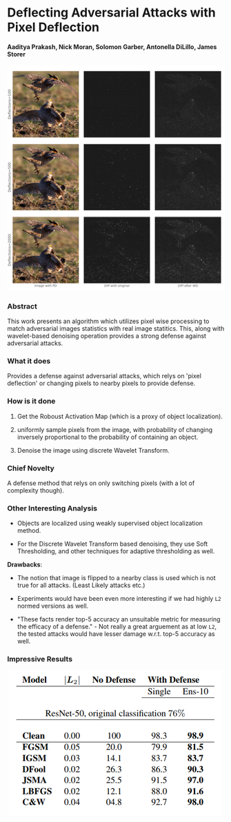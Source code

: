 # Deflecting Adversarial Attacks with Pixel Deflection

#### Aaditya Prakash, Nick Moran, Solomon Garber, Antonella DiLillo, James Storer


<p align="center">
  <img src="img/pixel_def.png" style= "max-height:400; width: auto;" title="Pixel Deflection">
</p>

### Abstract

This work presents an algorithm which utilizes pixel wise processing to match adversarial images statistics with real image statitics. This, along with wavelet-based denoising operation provides a strong defense against adversarial attacks.

### What it does

Provides a defense against adversarial attacks, which relys on 'pixel deflection' or changing pixels to nearby pixels to provide defense.

### How is it done

1) Get the Roboust Activation Map (which is a proxy of object localization).

2) uniformly sample pixels from the image, with probability of changing inversely proportional to the probability of containing an object.

3) Denoise the image using discrete Wavelet Transform.


### Chief Novelty

A defense method that relys on only switching pixels (with a lot of complexity though). 

### Other Interesting Analysis

* Objects are localized using weakly supervised object localization method.

* For the Discrete Wavelet Transform based denoising, they use Soft Thresholding, and other techniques for adaptive thresholding as well.


**Drawbacks**: 

* The notion that image is flipped to a nearby class is used which is not true for all attacks. (Least Likely attacks etc.)

* Experiments would have been even more interesting if we had highly `L2` normed versions as well.

* "These facts render top-5 accuracy an unsuitable metric for measuring the efficacy of a defense." - Not really a great arguement as at low `L2`, 
  the tested attacks would have lesser damage w.r.t. top-5 accuracy as well.
 
### Impressive Results

<p align="center">
  <img src="img/pixel_def_table.png" style= "max-height:400; width: auto;" title="Defense by Pixel Deflection Table">
</p>

